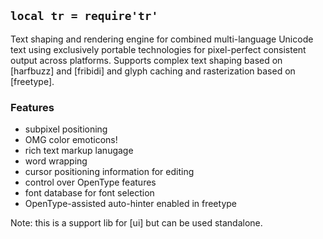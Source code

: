 
## `local tr = require'tr'`

Text shaping and rendering engine for combined multi-language Unicode text
using exclusively portable technologies for pixel-perfect consistent output
across platforms. Supports complex text shaping based on [harfbuzz]
and [fribidi] and glyph caching and rasterization based on [freetype].

### Features

  * subpixel positioning
  * OMG color emoticons!
  * rich text markup lanugage
  * word wrapping
  * cursor positioning information for editing
  * control over OpenType features
  * font database for font selection
  * OpenType-assisted auto-hinter enabled in freetype

Note: this is a support lib for [ui] but can be used standalone.
